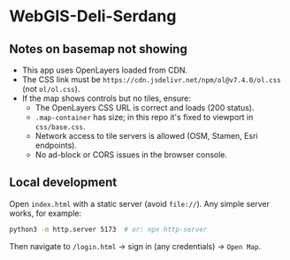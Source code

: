 # WebGIS-Deli-Serdang

## Notes on basemap not showing

- This app uses OpenLayers loaded from CDN.
- The CSS link must be `https://cdn.jsdelivr.net/npm/ol@v7.4.0/ol.css` (not `ol/ol.css`).
- If the map shows controls but no tiles, ensure:
  - The OpenLayers CSS URL is correct and loads (200 status).
  - `.map-container` has size; in this repo it's fixed to viewport in `css/base.css`.
  - Network access to tile servers is allowed (OSM, Stamen, Esri endpoints).
  - No ad-block or CORS issues in the browser console.

## Local development

Open `index.html` with a static server (avoid `file://`). Any simple server works, for example:

```bash
python3 -m http.server 5173  # or: npx http-server
```

Then navigate to `/login.html` → sign in (any credentials) → `Open Map`.